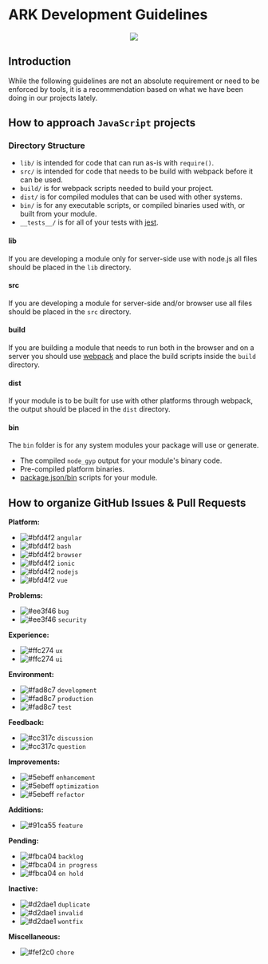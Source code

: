 # ARK Development Guidelines

<p align="center">
    <img src="https://github.com/ArkEcosystem/ARK-Development-Guidelines/blob/master/banner.png" />
</p>

## Introduction

While the following guidelines are not an absolute requirement or need to be enforced by tools, it is a recommendation based on what we have been doing in our projects lately.

## How to approach `JavaScript` projects

### Directory Structure

* `lib/` is intended for code that can run as-is with `require()`.
* `src/` is intended for code that needs to be build with webpack before it can be used.
* `build/` is for webpack scripts needed to build your project.
* `dist/` is for compiled modules that can be used with other systems.
* `bin/` is for any executable scripts, or compiled binaries used with, or built from your module.
* `__tests__/` is for all of your tests with [jest](https://github.com/facebook/jest).

#### lib

If you are developing a module only for server-side use with node.js all files should be placed in the `lib` directory.

#### src

If you are developing a module for server-side and/or browser use all files should be placed in the `src` directory.

#### build

If you are building a module that needs to run both in the browser and on a server you should use [webpack](https://github.com/webpack/webpack) and place the build scripts inside the `build` directory.

#### dist

If your module is to be built for use with other platforms through webpack, the output should be placed in the `dist` directory.

#### bin

The `bin` folder is for any system modules your package will use or generate.

* The compiled `node_gyp` output for your module's binary code.
* Pre-compiled platform binaries.
* [package.json/bin](https://docs.npmjs.com/files/package.json#bin) scripts for your module.

## How to organize GitHub Issues & Pull Requests

**Platform:**
- ![#bfd4f2](https://placehold.it/15/bfd4f2/000000?text=+) `angular`
- ![#bfd4f2](https://placehold.it/15/bfd4f2/000000?text=+) `bash`
- ![#bfd4f2](https://placehold.it/15/bfd4f2/000000?text=+) `browser`
- ![#bfd4f2](https://placehold.it/15/bfd4f2/000000?text=+) `ionic`
- ![#bfd4f2](https://placehold.it/15/bfd4f2/000000?text=+) `nodejs`
- ![#bfd4f2](https://placehold.it/15/bfd4f2/000000?text=+) `vue`

**Problems:**
- ![#ee3f46](https://placehold.it/15/ee3f46/000000?text=+) `bug`
- ![#ee3f46](https://placehold.it/15/ee3f46/000000?text=+) `security`

**Experience:**
- ![#ffc274](https://placehold.it/15/ffc274/000000?text=+) `ux`
- ![#ffc274](https://placehold.it/15/ffc274/000000?text=+) `ui`

**Environment:**
- ![#fad8c7](https://placehold.it/15/fad8c7/000000?text=+) `development`
- ![#fad8c7](https://placehold.it/15/fad8c7/000000?text=+) `production`
- ![#fad8c7](https://placehold.it/15/fad8c7/000000?text=+) `test`

**Feedback:**
- ![#cc317c](https://placehold.it/15/cc317c/000000?text=+) `discussion`
- ![#cc317c](https://placehold.it/15/cc317c/000000?text=+) `question`

**Improvements:**
- ![#5ebeff](https://placehold.it/15/5ebeff/000000?text=+) `enhancement`
- ![#5ebeff](https://placehold.it/15/5ebeff/000000?text=+) `optimization`
- ![#5ebeff](https://placehold.it/15/5ebeff/000000?text=+) `refactor`

**Additions:**
- ![#91ca55](https://placehold.it/15/91ca55/000000?text=+) `feature`

**Pending:**
- ![#fbca04](https://placehold.it/15/fbca04/000000?text=+) `backlog`
- ![#fbca04](https://placehold.it/15/fbca04/000000?text=+) `in progress`
- ![#fbca04](https://placehold.it/15/fbca04/000000?text=+) `on hold`

**Inactive:**
- ![#d2dae1](https://placehold.it/15/d2dae1/000000?text=+) `duplicate`
- ![#d2dae1](https://placehold.it/15/d2dae1/000000?text=+) `invalid`
- ![#d2dae1](https://placehold.it/15/d2dae1/000000?text=+) `wontfix`

**Miscellaneous:**
- ![#fef2c0](https://placehold.it/15/fef2c0/000000?text=+) `chore`
